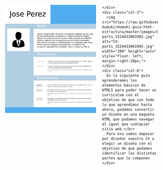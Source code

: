 <p></p>

<div class="container">
  <div class="row">
    <div class="col-3">
      <img src="https://raw.githubusercontent.com/smartedu-mumuki/mumuki-guia-html-estructura/master/images/CV_1524432992193.jpg" alt="CV_1524432992193.jpg" width="300" height="auto" style="float: left; margin-right:20px;">
      
    </div>
    <div class="col-3">
      <img src="https://raw.githubusercontent.com/smartedu-mumuki/mumuki-guia-html-estructura/master/images/CV-parts_1524433061902.jpg" alt="CV-parts_1524433061902.jpg" width="300" height="auto" style="float: left; margin-right:20px;">
    </div>
    <div class="col-6">
      En la siguiente guía aprenderemos los elementos básicos de HTML5 para poder hacer un curriculum con el objetivo de que con todo lo que aprendimos hasta ahora, podamos convertir un diseño en una maqueta HTML que podamos navegar al igual que cualquier sitio web.</br>
      Para eso vamos empezar por diseñar nuestro CV o elegir un diseño con el objetivo de que podamos identificar las distintas partes que lo componen 
    </div>
  </div>
</div>